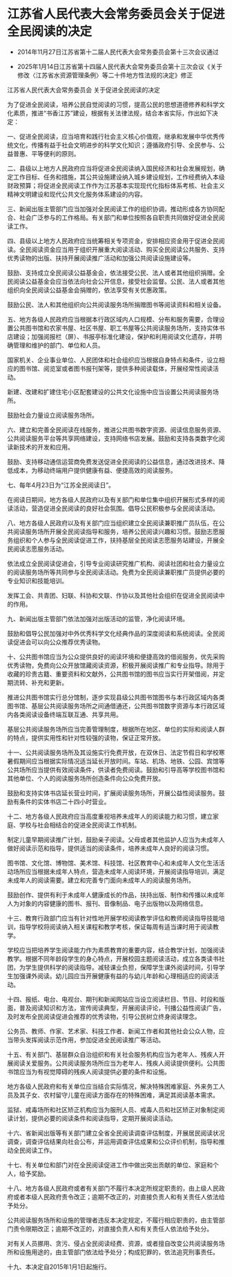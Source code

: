 # 江苏省人民代表大会常务委员会关于促进全民阅读的决定

- 2014年11月27日江苏省第十二届人民代表大会常务委员会第十三次会议通过

- 2025年1月14日江苏省第十四届人民代表大会常务委员会第十三次会议《关于修改〈江苏省水资源管理条例〉等二十件地方性法规的决定》修正

<!-- INFO END -->

江苏省人民代表大会常务委员会 关于促进全民阅读的决定

为了促进全民阅读，培养公民自觉阅读的习惯，提高公民的思想道德修养和科学文化素质，推进“书香江苏”建设，根据有关法律法规，结合本省实际，作出如下决定：

一、促进全民阅读，应当培育和践行社会主义核心价值观，继承和发展中华优秀传统文化，传播有益于社会文明进步的科学文化知识；遵循政府引导、全民参与、公益普惠、平等便利的原则。

二、县级以上地方人民政府应当将促进全民阅读纳入国民经济和社会发展规划，确定工作目标、任务和措施，其公共设施建设纳入城乡建设规划，工作经费纳入本级财政预算；将促进全民阅读工作作为江苏基本实现现代化指标体系考核、社会主义精神文明建设和现代公共文化服务体系建设的内容。

三、新闻出版主管部门应当加强对全民阅读工作的组织协调，推动形成各方协同配合、社会广泛参与的工作格局。有关部门和单位按照各自职责共同做好促进全民阅读工作。

四、县级以上地方人民政府应当统筹相关专项资金，安排相应资金用于促进全民阅读。全民阅读资金应当用于组织开展重大阅读活动、购买全民阅读公共服务、支持优秀读物的出版、扶持开展阅读推广活动和加强公共阅读设施建设等。

鼓励、支持成立全民阅读公益基金会，依法接受公民、法人或者其他组织捐赠。全民阅读公益基金会应当依法向社会公开信息，接受社会监督。公民、法人或者其他组织向全民阅读公益基金会捐赠的，依法享受有关优惠政策。

鼓励公民、法人和其他组织向公共阅读服务场所捐赠图书等阅读资料和相关设备。

五、地方各级人民政府应当根据本行政区域内人口规模、分布和服务需要，合理设置公共图书馆和农家书屋、社区书屋、职工书屋等公共阅读服务场所，支持实体书店建设；加强阅报栏（屏）、书报亭标准化建设，保护和利用阅读文化遗存，并明确管理和维护的部门、单位和人员。

国家机关、企业事业单位、人民团体和社会组织应当根据自身特点和条件，设立相应的图书馆、阅览室或者图书报刊架等，提供多种阅读载体，开展经常性阅读活动。

新建、改建和扩建住宅小区配套建设的公共文化设施中应当设置公共阅读服务场所。

鼓励社会力量设立阅读服务场所。

六、建立和完善全民阅读在线服务，推进公共图书数字资源、阅读信息服务资源、公共阅读服务平台等共享网络建设，支持网络书店发展。鼓励和支持各类数字化阅读新技术的开发和应用。

鼓励、支持移动通信运营商免费发送促进全民阅读的公益信息，通过改进技术、降低成本，为移动终端用户提供健康有益、便捷高效的阅读服务。

七、每年4月23日为“江苏全民阅读日”。

在阅读日期间，地方各级人民政府以及有关部门和单位集中组织开展形式多样的阅读活动，营造促进全民阅读的良好社会氛围。倡导公民积极参与全民阅读活动。

八、地方各级人民政府以及有关部门应当组织建立全民阅读兼职推广员队伍，在公共阅读服务场所开展全民阅读指导和服务，培养公民阅读兴趣和习惯。鼓励志愿服务组织和个人参与全民阅读促进工作，扶持基层全民阅读志愿服务站建设，开展全民阅读志愿服务活动。

依法成立全民阅读促进会，引导专业阅读研究推广机构、阅读社团和社会力量设立的阅读服务场所等共同参与全民阅读活动。免费为全民阅读兼职推广员提供必要的专业知识和技能培训。

发挥工会、共青团、妇联、科协和文联、作协以及其他社会组织在促进全民阅读中的作用。

九、新闻出版主管部门依法加强对出版活动的监管，净化阅读环境。

鼓励和倡导公民加强对中外优秀科学文化经典作品的深度阅读和系统阅读。全民阅读促进会可以向公众推荐优秀读物。

十、公共图书馆应当为公众提供良好的阅读环境和便捷高效的借阅服务，优先采购优秀读物，免费向公众开放馆藏阅读资源，积极开展阅读推广和专业指导。除用于收藏的珍贵古籍、重要资料和文献外，公共图书馆的图书应当实行开架借阅，并定期流转、补充和更新。

推进公共图书馆实行总分馆制，逐步实现县级公共图书馆图书与本行政区域内各类图书馆、基层公共阅读服务场所之间通借通还，公共图书馆数字资源与本行政区域内各类阅读设备终端互联互通、共享共用。

基层公共阅读服务场所应当完善管理制度，根据所在地区、单位的实际和阅读人群的特点，提供实用性和针对性较强的读物，保证正常开放。

十一、公共阅读服务场所及其设施实行免费开放，在双休日、法定节假日和学校寒暑假期间应当根据实际情况适当延长开放时间。车站、机场、地铁、公园、宾馆等公共场所应当提供有效阅读条件，供读者免费阅读。鼓励和引导高等学校图书馆和其他单位、个人的阅读服务场所创造条件向公众免费开放。

鼓励和支持实体书店延长营业时间，扩展阅读服务场所，开展公益性阅读服务。鼓励有条件的实体书店二十四小时营业。

十二、地方各级人民政府应当高度重视培养未成年人的阅读能力和习惯，建立家庭、学校与社会相结合的促进全民阅读工作机制。

制定儿童早期阅读推广计划，鼓励亲子阅读。父母或者其他监护人应当为未成年人做好阅读示范和指导，提供适当的阅读条件，培养未成年人良好的阅读习惯。

图书馆、文化馆、博物馆、美术馆、科技馆、社区教育中心和未成年人文化生活活动场所应当根据未成年人特点，营造未成年人阅读环境，开展阅读指导培训，满足未成年人的阅读需要。建立和完善专门面向未成年人的阅读服务场所。

鼓励创作、提供有利于未成年人健康成长的作品，扶持出版、制作和传播以未成年人为对象的内容健康的图书、报刊、音像制品、电子出版物以及网络信息。

十三、教育行政部门应当有针对性地开展学校阅读教学评估和教师阅读指导技能培训，指导学校将阅读纳入相关课程和教学考核，保证每周有适当课时用于阅读教学。

学校应当把培养学生阅读能力作为素质教育的重要内容，结合教学计划，加强阅读教学。根据不同年龄段学生的身心特点，开展校园主题阅读活动，成立各类读书社团，为学生提供科学的阅读指导。减轻课业负担，保障学生课外阅读时间，引导学生加强课外阅读。幼儿园应当开展健康有益的与幼儿年龄和心理相适应的阅读活动。

十四、报纸、电台、电视台、期刊和新闻网站应当设立阅读栏目、节目、时段和版面，普及阅读知识和方法，宣传阅读典型，开展阅读评论，刊播公益性阅读广告，及时发布全民阅读促进会推荐的优秀读物，引导公民树立终身阅读理念。

公务员、教师、作家、艺术家、科技工作者、新闻工作者和其他社会公众人物，应当带头发挥阅读示范作用，参加促进全民阅读推广等活动。

十五、有关部门、基层群众自治组织和有关社会服务机构应当为老年人、残疾人开展阅读关爱服务。公共阅读服务场所应当为老年人、残疾人阅读提供便利。公共图书馆应当为有视觉障碍的残疾人阅读提供必要的条件和设施。

地方各级人民政府和有关单位应当结合实际情况，解决特殊困难家庭、外来务工人员及其子女、农村留守儿童在阅读方面存在的特殊困难，满足其阅读基本需求。

监狱、戒毒场所和社区矫正机构应当为服刑人员、戒毒人员和社区矫正对象制定阅读计划，提供必要的阅读条件和阅读指导，定期开展阅读活动。

十六、省新闻出版等有关部门建立全省全民阅读调查评估制度，开展居民阅读状况调查，调查评估结果向社会公布，并运用调查评估成果和公众评价机制，指导和推动全民阅读工作。

十七、有关单位和部门对在全民阅读促进工作中做出突出贡献的单位、家庭和个人，给予奖励。

十八、地方各级人民政府或者有关部门不履行本决定所规定职责的，由上级人民政府或者本级人民政府责令改正；逾期不改正的，对直接负责人和有关责任人依法给予处分。

公共阅读服务场所和设施的管理者违反本决定规定，不履行相应职责的，由主管部门责令限期改正；逾期不改正的，对直接负责人和有关责任人依法给予处分。

对有关人员挪用、贪污、侵占全民阅读经费、资源，或者擅自改变公共阅读服务场所和设施用途的，由主管部门依法给予处分；构成犯罪的，依法追究刑事责任。

十九、本决定自2015年1月1日起施行。
